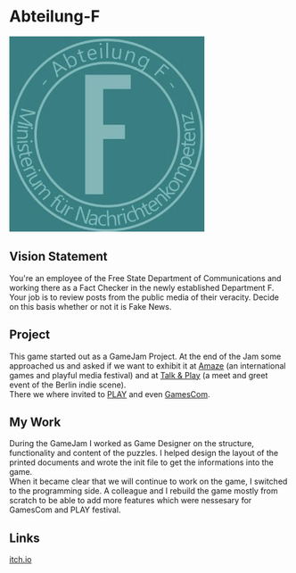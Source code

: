 # Abteilung-F

![LOGO](res/Abteilung_F.jpg)

## Vision Statement

You're an employee of the Free State Department of Communications and working there as a Fact Checker in the newly established Department F. Your job is to review posts from the public media of their veracity. Decide on this basis whether or not it is Fake News.

## Project

This game started out as a GameJam Project.
At the end of the Jam some approached us and asked if we want to exhibit it at [Amaze](https://amaze-berlin.de) (an international games and playful media festival) and at [Talk & Play](https://berlingamescene.com/talkandplay/) (a meet and greet event of the Berlin indie scene).<br>
There we where invited to [PLAY](https://www.playfestival.de) and even [GamesCom](https://www.gamescom.de).

## My Work

During the GameJam I worked as Game Designer on the structure, functionality and content of the puzzles. I helped design the layout of the printed documents and wrote the init file to get the informations into the game.<br>
When it became clear that we will continue to work on the game, I switched to the programming side. A colleague and I rebuild the game mostly from scratch to be able to add more features which were nessesary for GamesCom and PLAY festival.

## Links

[itch.io](https://royal2flush.itch.io/abteilung-f)

